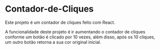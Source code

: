 # Contador-de-Cliques
Este projeto é um contador de cliques feito com React.

A funcionalidade deste projeto é ir aumentando o contador de cliques conforme um botão é clicado por 10 vezes, além disso, após os 10 cliques, um outro botão retorna a sua cor original inicial.
